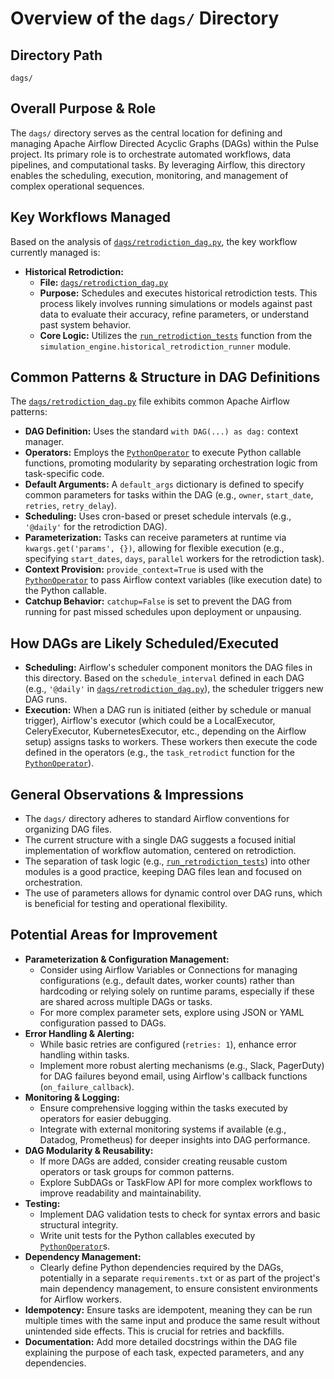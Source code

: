 # Overview of the `dags/` Directory

## Directory Path

`dags/`

## Overall Purpose & Role

The `dags/` directory serves as the central location for defining and managing Apache Airflow Directed Acyclic Graphs (DAGs) within the Pulse project. Its primary role is to orchestrate automated workflows, data pipelines, and computational tasks. By leveraging Airflow, this directory enables the scheduling, execution, monitoring, and management of complex operational sequences.

## Key Workflows Managed

Based on the analysis of [`dags/retrodiction_dag.py`](dags/retrodiction_dag.py:1), the key workflow currently managed is:

*   **Historical Retrodiction:**
    *   **File:** [`dags/retrodiction_dag.py`](dags/retrodiction_dag.py:1)
    *   **Purpose:** Schedules and executes historical retrodiction tests. This process likely involves running simulations or models against past data to evaluate their accuracy, refine parameters, or understand past system behavior.
    *   **Core Logic:** Utilizes the [`run_retrodiction_tests`](simulation_engine/historical_retrodiction_runner.py:7) function from the `simulation_engine.historical_retrodiction_runner` module.

## Common Patterns & Structure in DAG Definitions

The [`dags/retrodiction_dag.py`](dags/retrodiction_dag.py:1) file exhibits common Apache Airflow patterns:

*   **DAG Definition:** Uses the standard `with DAG(...) as dag:` context manager.
*   **Operators:** Employs the [`PythonOperator`](https://airflow.apache.org/docs/apache-airflow/stable/howto/operator/python.html:5) to execute Python callable functions, promoting modularity by separating orchestration logic from task-specific code.
*   **Default Arguments:** A `default_args` dictionary is defined to specify common parameters for tasks within the DAG (e.g., `owner`, `start_date`, `retries`, `retry_delay`).
*   **Scheduling:** Uses cron-based or preset schedule intervals (e.g., `'@daily'` for the retrodiction DAG).
*   **Parameterization:** Tasks can receive parameters at runtime via `kwargs.get('params', {})`, allowing for flexible execution (e.g., specifying `start_dates`, `days`, `parallel` workers for the retrodiction task).
*   **Context Provision:** `provide_context=True` is used with the [`PythonOperator`](https://airflow.apache.org/docs/apache-airflow/stable/howto/operator/python.html:36) to pass Airflow context variables (like execution date) to the Python callable.
*   **Catchup Behavior:** `catchup=False` is set to prevent the DAG from running for past missed schedules upon deployment or unpausing.

## How DAGs are Likely Scheduled/Executed

*   **Scheduling:** Airflow's scheduler component monitors the DAG files in this directory. Based on the `schedule_interval` defined in each DAG (e.g., `'@daily'` in [`dags/retrodiction_dag.py`](dags/retrodiction_dag.py:22)), the scheduler triggers new DAG runs.
*   **Execution:** When a DAG run is initiated (either by schedule or manual trigger), Airflow's executor (which could be a LocalExecutor, CeleryExecutor, KubernetesExecutor, etc., depending on the Airflow setup) assigns tasks to workers. These workers then execute the code defined in the operators (e.g., the `task_retrodict` function for the [`PythonOperator`](https://airflow.apache.org/docs/apache-airflow/stable/howto/operator/python.html:33)).

## General Observations & Impressions

*   The `dags/` directory adheres to standard Airflow conventions for organizing DAG files.
*   The current structure with a single DAG suggests a focused initial implementation of workflow automation, centered on retrodiction.
*   The separation of task logic (e.g., [`run_retrodiction_tests`](simulation_engine/historical_retrodiction_runner.py:7)) into other modules is a good practice, keeping DAG files lean and focused on orchestration.
*   The use of parameters allows for dynamic control over DAG runs, which is beneficial for testing and operational flexibility.

## Potential Areas for Improvement

*   **Parameterization & Configuration Management:**
    *   Consider using Airflow Variables or Connections for managing configurations (e.g., default dates, worker counts) rather than hardcoding or relying solely on runtime params, especially if these are shared across multiple DAGs or tasks.
    *   For more complex parameter sets, explore using JSON or YAML configuration passed to DAGs.
*   **Error Handling & Alerting:**
    *   While basic retries are configured (`retries: 1`), enhance error handling within tasks.
    *   Implement more robust alerting mechanisms (e.g., Slack, PagerDuty) for DAG failures beyond email, using Airflow's callback functions (`on_failure_callback`).
*   **Monitoring & Logging:**
    *   Ensure comprehensive logging within the tasks executed by operators for easier debugging.
    *   Integrate with external monitoring systems if available (e.g., Datadog, Prometheus) for deeper insights into DAG performance.
*   **DAG Modularity & Reusability:**
    *   If more DAGs are added, consider creating reusable custom operators or task groups for common patterns.
    *   Explore SubDAGs or TaskFlow API for more complex workflows to improve readability and maintainability.
*   **Testing:**
    *   Implement DAG validation tests to check for syntax errors and basic structural integrity.
    *   Write unit tests for the Python callables executed by [`PythonOperator`](https://airflow.apache.org/docs/apache-airflow/stable/howto/operator/python.html)s.
*   **Dependency Management:**
    *   Clearly define Python dependencies required by the DAGs, potentially in a separate `requirements.txt` or as part of the project's main dependency management, to ensure consistent environments for Airflow workers.
*   **Idempotency:** Ensure tasks are idempotent, meaning they can be run multiple times with the same input and produce the same result without unintended side effects. This is crucial for retries and backfills.
*   **Documentation:** Add more detailed docstrings within the DAG file explaining the purpose of each task, expected parameters, and any dependencies.